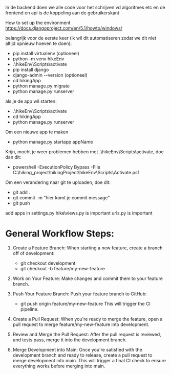 In de backend doen we alle code voor het schrijven vd algoritmes etc en de frontend en api is de koppeling aan de gebruikerskant

How to set up the environment
https://docs.djangoproject.com/en/5.1/howto/windows/

belangrijk voor de eerste keer (ik wil dit automatiseren zodat we dit niet altijd opnieuw hoeven te doen):

- pip install virtualenv (optioneel)
- python -m venv hikeEnv
- .\hikeEnv\Scripts\activate
- pip install django
- django-admin --version (optioneel)
- cd hikingApp
- python manage.py migrate
- python manage.py runserver

als je de app wil starten:

- .\hikeEnv\Scripts\activate
- cd hikingApp
- python manage.py runserver

Om een nieuwe app te maken

- python manage.py startapp appName

Krijn, mocht je weer problemen hebben met .\hikeEnv\Scripts\activate, doe dan dit:

- powershell -ExecutionPolicy Bypass -File C:\hiking_project\hikingProject\hikeEnv\Scripts\Activate.ps1

Om een verandering naar git te uploaden, doe dit:

- git add .
- git commit -m "hier komt je commit message"
- git push

add apps in settings.py
hike\views.py is important
urls.py is important





# General Workflow Steps:

1. Create a Feature Branch: When starting a new feature, create a branch off of development:
    - git checkout development
    - git checkout -b feature/my-new-feature

2. Work on Your Feature: Make changes and commit them to your feature branch.

3. Push Your Feature Branch: Push your feature branch to GitHub:
    - git push origin feature/my-new-feature
This will trigger the CI pipeline.

4. Create a Pull Request: When you're ready to merge the feature, open a pull request to merge feature/my-new-feature into development.

5. Review and Merge the Pull Request: After the pull request is reviewed, and tests pass, merge it into the development branch.

6. Merge Development into Main: Once you're satisfied with the development branch and ready to release, create a pull request to merge development into main. This will trigger a final CI check to ensure everything works before merging into main.
